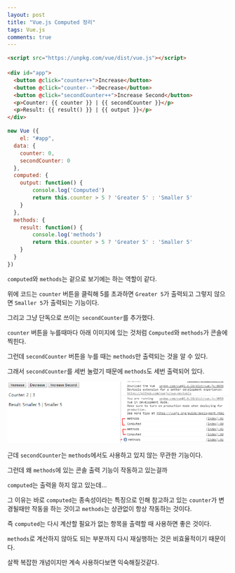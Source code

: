 ```yaml
---
layout: post
title: "Vue.js Computed 정리"
tags: Vue.js
comments: true
---
```




```html
<script src="https://unpkg.com/vue/dist/vue.js"></script>

<div id="app">
  <button @click="counter++">Increase</button>
  <button @click="counter--">Decrease</button>
  <button @click="secondCounter++">Increase Second</button>
  <p>Counter: {{ counter }} | {{ secondCounter }}</p>
  <p>Result: {{ result() }} | {{ output }}</p>
</div>
```



```javascript
new Vue ({
	el: "#app",
  data: {
  	counter: 0,
    secondCounter: 0
  },
  computed: {
  	output: function() {
    	console.log('Computed')
    	return this.counter > 5 ? 'Greater 5' : 'Smaller 5'
    }
  },
  methods: {
  	result: function() {
    	console.log('methods')
    	return this.counter > 5 ? 'Greater 5' : 'Smaller 5'
    }
  }
})
```

`computed`와 `methods`는 겉으로 보기에는 하는 역할이 같다.

위에 코드는 `counter` 버튼을 클릭해 5를 초과하면 `Greater 5`가 출력되고 그렇지 않으면 `Smaller 5`가 출력되는 기능이다.

그리고 그냥 단독으로 쓰이는 `secondCounter`를 추가했다.

`counter` 버튼을 누를때마다 아래 이미지에 있는 것처럼 `Computed`와 `methods`가 콘솔에 찍힌다.

그런데 `secondCounter` 버튼을 누를 때는 `methods`만 출력되는 것을 알 수 있다.

그래서 `secondCounter`를 세번 눌렀기 때문에 `methods`도 세번 출력되어 있다.

<img src="/images/computed.png">

근데 `secondCounter`는 `methods`에서도 사용하고 있지 않는 무관한 기능이다.

그런데 왜 `methods`에 있는 콘솔 출력 기능이 작동하고 있는걸까

`computed`는 출력을 하지 않고 있는데...



그 이유는 바로 `computed`는 종속성이라는 특징으로 인해 참고하고 있는 `counter`가 변경될때만 작동을 하는 것이고 `methods`는 상관없이 항상 작동하는 것이다.

즉 `computed`는 다시 계산할 필요가 없는 항목을 출력할 때 사용하면 좋은 것이다.

`methods`로 계산하지 않아도 되는 부분까지 다시 재실행하는 것은 비효율적이기 때문이다.



살짝 복잡한 개념이지만 계속 사용하다보면 익숙해질것같다.

